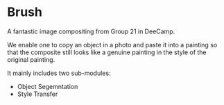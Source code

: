# Brush
A fantastic image compositing from Group 21 in DeeCamp.

We enable one to copy an object in a photo and paste it into a painting so that the composite still looks like a genuine painting in the style of the original painting.

It mainly includes two sub-modules:
- Object Segemntation
- Style Transfer
